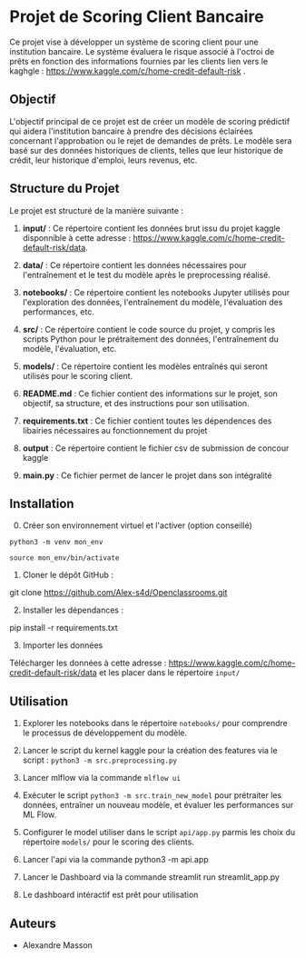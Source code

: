 # Projet de Scoring Client Bancaire

Ce projet vise à développer un système de scoring client pour une institution bancaire. Le système évaluera le risque associé à l'octroi de prêts en fonction des informations fournies par les clients lien vers le kaghgle : https://www.kaggle.com/c/home-credit-default-risk .

## Objectif

L'objectif principal de ce projet est de créer un modèle de scoring prédictif qui aidera l'institution bancaire à prendre des décisions éclairées concernant l'approbation ou le rejet de demandes de prêts. Le modèle sera basé sur des données historiques de clients, telles que leur historique de crédit, leur historique d'emploi, leurs revenus, etc.

## Structure du Projet

Le projet est structuré de la manière suivante :

1. **input/** : Ce répertoire contient les données brut issu du projet kaggle disponnible à cette adresse : https://www.kaggle.com/c/home-credit-default-risk/data.

2. **data/** : Ce répertoire contient les données nécessaires pour l'entraînement et le test du modèle après le preprocessing réalisé.

3. **notebooks/** : Ce répertoire contient les notebooks Jupyter utilisés pour l'exploration des données, l'entraînement du modèle, l'évaluation des performances, etc.

4. **src/** : Ce répertoire contient le code source du projet, y compris les scripts Python pour le prétraitement des données, l'entraînement du modèle, l'évaluation, etc.

5. **models/** : Ce répertoire contient les modèles entraînés qui seront utilisés pour le scoring client.

6. **README.md** : Ce fichier contient des informations sur le projet, son objectif, sa structure, et des instructions pour son utilisation.


7. **requirements.txt** : Ce fichier contient toutes les dépendences des libairies nécessaires au fonctionnement du projet

8. **output** : Ce répertoire contient le fichier csv de submission de concour kaggle

9. **main.py** : Ce fichier permet de lancer le projet dans son intégralité


## Installation

0. Créer son environnement virtuel et l'activer (option conseillé)

`python3 -m venv mon_env`

`source mon_env/bin/activate`

1. Cloner le dépôt GitHub :

git clone https://github.com/Alex-s4d/Openclassrooms.git

2. Installer les dépendances :

pip install -r requirements.txt 

3. Importer les données

Télécharger les données à cette adresse : https://www.kaggle.com/c/home-credit-default-risk/data
et les placer dans le répertoire `input/`


## Utilisation

1. Explorer les notebooks dans le répertoire `notebooks/` pour comprendre le processus de développement du modèle.

2. Lancer le script du kernel kaggle pour la création des features via le script : `python3 -m src.preprocessing.py` 

3. Lancer mlflow via la commande `mlflow ui`

4. Exécuter le script `python3 -m src.train_new_model` pour prétraiter les données, entraîner un nouveau modèle, et évaluer les performances sur ML Flow.

5. Configurer le model utiliser dans le script `api/app.py` parmis les choix du répertoire `models/` pour le scoring des clients.

6. Lancer l'api via la commande python3 -m api.app

7. Lancer le Dashboard via la commande streamlit run streamlit_app.py

8. Le dashboard intéractif est prêt pour utilisation

## Auteurs

- Alexandre Masson







